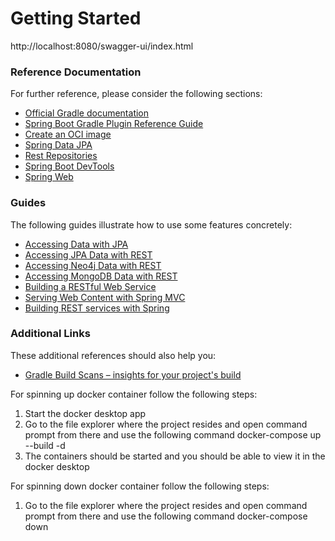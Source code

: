 # Getting Started

http://localhost:8080/swagger-ui/index.html

### Reference Documentation

For further reference, please consider the following sections:

- [Official Gradle documentation](https://docs.gradle.org)
- [Spring Boot Gradle Plugin Reference Guide](https://docs.spring.io/spring-boot/3.4.4/gradle-plugin)
- [Create an OCI image](https://docs.spring.io/spring-boot/3.4.4/gradle-plugin/packaging-oci-image.html)
- [Spring Data JPA](https://docs.spring.io/spring-boot/3.4.4/reference/data/sql.html#data.sql.jpa-and-spring-data)
- [Rest Repositories](https://docs.spring.io/spring-boot/3.4.4/how-to/data-access.html#howto.data-access.exposing-spring-data-repositories-as-rest)
- [Spring Boot DevTools](https://docs.spring.io/spring-boot/3.4.4/reference/using/devtools.html)
- [Spring Web](https://docs.spring.io/spring-boot/3.4.4/reference/web/servlet.html)

### Guides

The following guides illustrate how to use some features concretely:

- [Accessing Data with JPA](https://spring.io/guides/gs/accessing-data-jpa/)
- [Accessing JPA Data with REST](https://spring.io/guides/gs/accessing-data-rest/)
- [Accessing Neo4j Data with REST](https://spring.io/guides/gs/accessing-neo4j-data-rest/)
- [Accessing MongoDB Data with REST](https://spring.io/guides/gs/accessing-mongodb-data-rest/)
- [Building a RESTful Web Service](https://spring.io/guides/gs/rest-service/)
- [Serving Web Content with Spring MVC](https://spring.io/guides/gs/serving-web-content/)
- [Building REST services with Spring](https://spring.io/guides/tutorials/rest/)

### Additional Links

These additional references should also help you:

- [Gradle Build Scans – insights for your project's build](https://scans.gradle.com#gradle)

For spinning up docker container follow the following steps:

1. Start the docker desktop app
2. Go to the file explorer where the project resides and open command prompt from there and use the following command
   docker-compose up --build -d
3. The containers should be started and you should be able to view it in the docker desktop

For spinning down docker container follow the following steps:

1. Go to the file explorer where the project resides and open command prompt from there and use the following command
   docker-compose down
